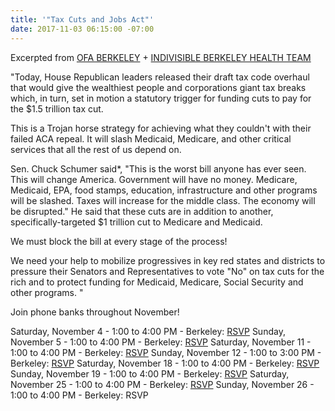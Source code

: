 ```yaml
---
title: '"Tax Cuts and Jobs Act"'
date: 2017-11-03 06:15:00 -07:00
---
```


Excerpted from [OFA BERKELEY](https://www.ofa.us/) + [INDIVISIBLE BERKELEY HEALTH TEAM](https://www.indivisibleberkeley.org/teams)

"Today, House Republican leaders released their draft tax code overhaul that would give the wealthiest people and corporations giant tax breaks which, in turn, set in motion a statutory trigger for funding cuts to pay for the $1.5 trillion tax cut.  

This is a Trojan horse strategy for achieving what they couldn't with their failed ACA repeal.  It will slash Medicaid, Medicare, and other critical services that all the rest of us depend on.  

Sen. Chuck Schumer said*, "This is the worst bill anyone has ever seen. This will change America. Government will have no money. Medicare, Medicaid, EPA, food stamps, education, infrastructure and other programs will be slashed. Taxes will increase for the middle class. The economy will be disrupted."   He said that these cuts are in addition to another, specifically-targeted $1 trillion cut to Medicare and Medicaid.

We must block the bill at every stage of the process!

We need your help to mobilize progressives in key red states and districts to pressure their Senators and Representatives to vote "No" on tax cuts for the rich and to protect funding for Medicaid, Medicare, Social Security and other programs. "


Join phone banks throughout November!

Saturday, November 4 - 1:00 to 4:00 PM - Berkeley:  [RSVP](https://my.ofa.us/page/event/detail/gsfzrp?link_id=2&can_id=e59665c3f3c1222626c02430d1bf6bdb&source=email-action-alert-stop-the-gop-tax-bills-hidden-attack-on-health-care-funding-2&email_referrer=email_257375&email_subject=action-alert-stop-the-gop-tax-bills-hidden-attack-on-health-care-funding)
Sunday, November 5 - 1:00 to 4:00 PM - Berkeley:  [RSVP](https://my.ofa.us/page/event/detail/gsfzrw?link_id=3&can_id=e59665c3f3c1222626c02430d1bf6bdb&source=email-action-alert-stop-the-gop-tax-bills-hidden-attack-on-health-care-funding-2&email_referrer=email_257375&email_subject=action-alert-stop-the-gop-tax-bills-hidden-attack-on-health-care-funding)
Saturday, November 11 - 1:00 to 4:00 PM - Berkeley:  [RSVP](https://my.ofa.us/page/event/detail/gsfzr4?link_id=4&can_id=e59665c3f3c1222626c02430d1bf6bdb&source=email-action-alert-stop-the-gop-tax-bills-hidden-attack-on-health-care-funding-2&email_referrer=email_257375&email_subject=action-alert-stop-the-gop-tax-bills-hidden-attack-on-health-care-funding)
Sunday, November 12 - 1:00 to 3:00 PM - Berkeley:  [RSVP](https://my.ofa.us/page/event/detail/gsfzrg?link_id=5&can_id=e59665c3f3c1222626c02430d1bf6bdb&source=email-action-alert-stop-the-gop-tax-bills-hidden-attack-on-health-care-funding-2&email_referrer=email_257375&email_subject=action-alert-stop-the-gop-tax-bills-hidden-attack-on-health-care-funding)
Saturday, November 18 - 1:00 to 4:00 PM - Berkeley:  [RSVP](https://my.ofa.us/page/event/detail/gsfzrl?link_id=6&can_id=e59665c3f3c1222626c02430d1bf6bdb&source=email-action-alert-stop-the-gop-tax-bills-hidden-attack-on-health-care-funding-2&email_referrer=email_257375&email_subject=action-alert-stop-the-gop-tax-bills-hidden-attack-on-health-care-funding)
Sunday, November 19 - 1:00 to 4:00 PM - Berkeley:  [RSVP](https://my.ofa.us/page/event/detail/gsfzw9?link_id=7&can_id=e59665c3f3c1222626c02430d1bf6bdb&source=email-action-alert-stop-the-gop-tax-bills-hidden-attack-on-health-care-funding-2&email_referrer=email_257375&email_subject=action-alert-stop-the-gop-tax-bills-hidden-attack-on-health-care-funding)
Saturday, November 25 - 1:00 to 4:00 PM - Berkeley:  [RSVP](https://my.ofa.us/page/event/detail/gsfzw8?link_id=8&can_id=e59665c3f3c1222626c02430d1bf6bdb&source=email-action-alert-stop-the-gop-tax-bills-hidden-attack-on-health-care-funding-2&email_referrer=email_257375&email_subject=action-alert-stop-the-gop-tax-bills-hidden-attack-on-health-care-funding)
Sunday, November 26 - 1:00 to 4:00 PM - Berkeley:  RSVP